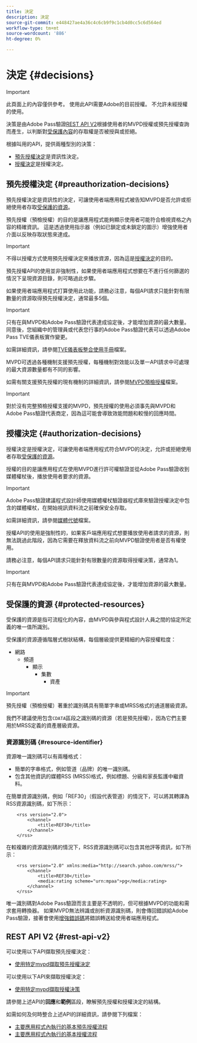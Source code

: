 ```yaml
---
title: 決定
description: 決定
source-git-commit: e448427ae4a36c4c6cb9f9c1cb4d0cc5c6d564ed
workflow-type: tm+mt
source-wordcount: '886'
ht-degree: 0%

---
```


# 決定 {#decisions}

>[!IMPORTANT]
>
> 此頁面上的內容僅供參考。 使用此API需要Adobe的目前授權。 不允許未經授權的使用。

決策是由Adobe Pass驗證[REST API V2](/help/authentication/integration-guide-programmers/rest-apis/rest-api-v2/rest-api-v2-overview.md)根據使用者的MVPD授權或預先授權查詢而產生，以判斷對[受保護內容](#protected-resources)的存取權是否被授與或拒絕。

根據叫用的API，提供兩種型別的決策：

* [預先授權決定](#preauthorization-decisions)是資訊性決定。
* [授權決定](#authorization-decisions)是授權決定。

## 預先授權決定 {#preauthorization-decisions}

預先授權決定是資訊性的決定，可讓使用者端應用程式被告知MVPD是否允許或拒絕使用者存取[受保護的資源](#protected-resources)。

預先授權（預檢授權）的目的是讓應用程式能夠顯示使用者可能符合檢視資格之內容的精確資訊。 這是透過使用指示器（例如已鎖定或未鎖定的圖示）增強使用者介面以反映存取狀態來達成。

>[!IMPORTANT]
>
> 不得以授權方式使用預先授權決定來播放資源，因為這是[授權決定](#authorization-decisions)的目的。

預先授權API的使用並非強制性，如果使用者端應用程式想要在不進行任何篩選的情況下呈現資源目錄，則可略過此步驟。

如果使用者端應用程式打算使用此功能，請務必注意，每個API請求只能針對有限數量的資源取得預先授權決定，通常最多5個。

>[!IMPORTANT]
> 
> 只有在與MVPD和Adobe Pass驗證代表達成協定後，才能增加資源的最大數量。 同意後，您組織中的管理員或代表您行事的Adobe Pass驗證代表可以透過Adobe Pass TVE儀表板實作變更。
> 
> 如需詳細資訊，請參閱[TVE儀表板整合使用手冊](/help/authentication/user-guide-tve-dashboard/tve-dashboard-integrations.md#add-more-properties)檔案。

MVPD可透過各種機制支援預先授權，每種機制對效能以及單一API請求中可處理的最大資源數量都有不同的影響。

如需有關支援預先授權的現有機制的詳細資訊，請參閱[MVPD預檢授權](/help/authentication/integration-guide-mvpds/mvpd-preflight-authz.md)檔案。

>[!IMPORTANT]
>
> 對於沒有完整預檢授權支援的MVPD，預先授權的使用必須事先與MVPD和Adobe Pass驗證代表商定，因為這可能會導致效能問題和較慢的回應時間。

## 授權決定 {#authorization-decisions}

授權決定是授權決定，可讓使用者端應用程式符合MVPD的決定，允許或拒絕使用者存取[受保護的資源](#protected-resources)。

授權的目的是讓應用程式在使用MVPD進行許可權驗證並從Adobe Pass驗證收到媒體權杖後，播放使用者要求的資源。

>[!IMPORTANT]
> 
> Adobe Pass驗證建議程式設計師使用媒體權杖驗證器程式庫來驗證授權決定中包含的媒體權杖，在開始視訊資料流之前確保安全存取。
> 
> 如需詳細資訊，請參閱[媒體代號](/help/authentication/integration-guide-programmers/features-standard/entitlements/media-tokens.md)檔案。

授權API的使用是強制性的，如果客戶端應用程式想要播放使用者請求的資源，則無法跳過此階段，因為它需要在釋放資料流之前向MVPD驗證使用者是否有權使用。

請務必注意，每個API請求只能針對有限數量的資源取得授權決策，通常為1。

>[!IMPORTANT]
>
> 只有在與MVPD和Adobe Pass驗證代表達成協定後，才能增加資源的最大數量。

## 受保護的資源 {#protected-resources}

受保護的資源是指可流程化的內容，由MVPD與參與程式設計人員之間的協定所定義的唯一值所識別。

受保護的資源遵循階層式樹狀結構，每個層級提供更精細的內容授權粒度：

* 網路
   * 頻道
      * 顯示
         * 集數
            * 資產

>[!IMPORTANT]
>
> 預先授權（預檢授權）著重於識別碼具有簡單字串或MRSS格式的通道層級資源。
> 
> 我們不建議使用包含`CDATA`區段之識別碼的資源（若是預先授權），因為它們主要用於MRSS定義的資產層級資源。

### 資源識別碼 {#resource-identifier}

資源唯一識別碼可以有兩種格式：

* 簡單的字串格式，例如管道（品牌）的唯一識別碼。
* 包含其他資訊的媒體RSS (MRSS)格式，例如標題、分級和家長監護中繼資料。

在簡單資源識別碼，例如「REF30」（假設代表管道）的情況下，可以將其轉譯為RSS資源識別碼，如下所示：

```RSS
    <rss version="2.0"> 
        <channel>
            <title>REF30</title>
        </channel>
    </rss>
```

在較複雜的資源識別碼的情況下，RSS資源識別碼可以包含其他評等資訊，如下所示：

```RSS
    <rss version="2.0" xmlns:media="http://search.yahoo.com/mrss/"> 
        <channel>
            <title>REF30</title>
            <media:rating scheme="urn:mpaa">pg</media:rating>
        </channel>
    </rss>
```

唯一識別碼對Adobe Pass驗證而言主要是不透明的，但可根據MVPD的功能和需求套用轉換器。 如果MVPD無法辨識或剖析資源識別碼，則會傳回錯誤給Adobe Pass驗證，接著會使用[增強錯誤碼](/help/authentication/integration-guide-programmers/features-standard/error-reporting/enhanced-error-codes.md)將錯誤轉送給使用者端應用程式。

## REST API V2 {#rest-api-v2}

可以使用以下API擷取預先授權決定：

* [使用特定mvpd擷取預先授權決定](/help/authentication/integration-guide-programmers/rest-apis/rest-api-v2/apis/decisions-apis/rest-api-v2-decisions-apis-retrieve-preauthorization-decisions-using-specific-mvpd.md)

可以使用以下API來擷取授權決定：

* [使用特定mvpd擷取授權決策](/help/authentication/integration-guide-programmers/rest-apis/rest-api-v2/apis/decisions-apis/rest-api-v2-decisions-apis-retrieve-authorization-decisions-using-specific-mvpd.md)

請參閱上述API的&#x200B;**回應**&#x200B;和&#x200B;**範例**&#x200B;區段，瞭解預先授權和授權決定的結構。

如需如何及何時整合上述API的詳細資訊，請參閱下列檔案：

* [主要應用程式內執行的基本預先授權流程](/help/authentication/integration-guide-programmers/rest-apis/rest-api-v2/flows/basic-access-flows/rest-api-v2-basic-preauthorization-primary-application-flow.md)
* [主要應用程式內執行的基本授權流程](/help/authentication/integration-guide-programmers/rest-apis/rest-api-v2/flows/basic-access-flows/rest-api-v2-basic-authorization-primary-application-flow.md)
